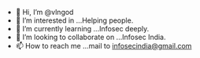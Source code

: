 - 👋 Hi, I’m @vlngod
- 👀 I’m interested in ...Helping people.
- 🌱 I’m currently learning ...Infosec deeply.
- 💞️ I’m looking to collaborate on ...Infosec India.
- 📫 How to reach me ...mail to infosecindia@gmail.com

<!---
vlngod/vlngod is a ✨ special ✨ repository because its `README.md` (this file) appears on your GitHub profile.
You can click the Preview link to take a look at your changes.
--->
